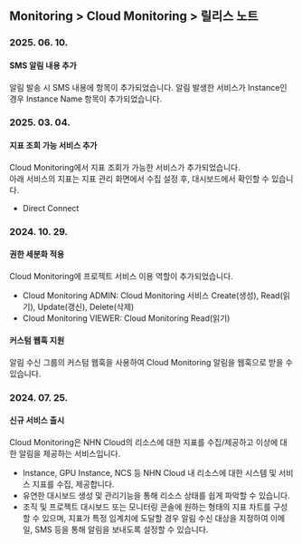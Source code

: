 ## Monitoring > Cloud Monitoring > 릴리스 노트

### 2025. 06. 10.

#### SMS 알림 내용 추가

알림 발송 시 SMS 내용에 항목이 추가되었습니다.
알림 발생한 서비스가 Instance인 경우 Instance Name 항목이 추가되었습니다.

### 2025. 03. 04.

#### 지표 조회 가능 서비스 추가

Cloud Monitoring에서 지표 조회가 가능한 서비스가 추가되었습니다.  
아래 서비스의 지표는 지표 관리 화면에서 수집 설정 후, 대시보드에서 확인할 수 있습니다.

* Direct Connect

### 2024. 10. 29.

#### 권한 세분화 적용
Cloud Monitoring에 프로젝트 서비스 이용 역할이 추가되었습니다.

* Cloud Monitoring ADMIN: Cloud Monitoring 서비스 Create(생성), Read(읽기), Update(갱신), Delete(삭제)
* Cloud Monitoring VIEWER: Cloud Monitoring Read(읽기)

#### 커스텀 웹훅 지원
알림 수신 그룹의 커스텀 웹훅을 사용하여 Cloud Monitoring 알림을 웹훅으로 받을 수 있습니다.

### 2024. 07. 25.

#### 신규 서비스 출시
Cloud Monitoring은 NHN Cloud의 리소스에 대한 지표를 수집/제공하고 이상에 대한 알림을 제공하는 서비스입니다.

* Instance, GPU Instance, NCS 등 NHN Cloud 내 리소스에 대한 시스템 및 서비스 지표를 수집, 제공합니다.
* 유연한 대시보드 생성 및 관리기능을 통해 리소스 상태를 쉽게 파악할 수 있습니다.
* 조직 및 프로젝트 대시보드 또는 모니터링 콘솔에 원하는 형태의 지표 차트를 구성할 수 있으며, 지표가 특정 임계치에 도달할 경우 알림 수신 대상을 지정하여 이메일, SMS 등을 통해 알림을 보내도록 설정할 수 있습니다.
